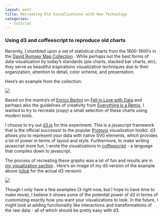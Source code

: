 ```yaml
---
layout: post
title: Recreating Old Visualizations with New Technology
categories:
  - tutorial
---
```


### Using d3 and coffeescript to reproduce old charts

Recently, I stumbled upon a set of statistical charts from the 1800-1900’s in the [David Rumsey Map Collection](http://www.davidrumsey.com/luna/servlet/view/search?QuickSearchA=QuickSearchA&q=statistics&sort=Pub_List_No_InitialSort%2CPub_Date%2CPub_List_No%2CSeries_No&search=Search) . While perhaps not the best forms of data visualization by today’s standards (pie charts, stacked bar charts, etc), they serve as beautiful inspirations visualization techniques due to their organization, attention to detail, color scheme, and presentation.

Here’s an example from the collection:

[![](images/vis/rumsey_stat_1.png)](http://www.davidrumsey.com/luna/servlet/detail/RUMSEY~8~1~32117~1151459:Proportion-of-foreign-born-of-each-?qvq=q:%3D%22U.S.%2BCensus%2BOffice%22%2BAND%2B%3D%22Washington%22;lc:RUMSEY~8~1&mi=144&trs=288)

Based on the mantra’s of [Enrico Bertini](http://fellinlovewithdata.com/guides/how-to-become-a-data-visualization-expert-a-recipe) on [Fell in Love with Data](http://fellinlovewithdata.com) and perhaps also the guidelines of creativity from [Everything is a Remix](http://www.everythingisaremix.info/shop-now-open/), I wanted to try to recreate (copy) a small selection of these charts using modern tools.

I choose to try out [d3.js](http://mbostock.github.com/d3/) for this experiment. This is a javascript framework that is the official successor to the popular [Protovis](http://mbostock.github.com/protovis/) visualization toolkit. d3 allows you to represent your data with native SVG elements, which provides a lot of power in terms of layout and style. Furthermore, to make writing javascript more fun, I wrote the visualizations in [coffeescript](http://jashkenas.github.com/coffee-script/) - a language that compiles down to javascript.

The process of recreating these graphs was a lot of fun and results are in [my visualization section](vis/index.html#old_vis_d3) . Here’s an image of my d3 version of the example above ([click](vis/nationality_by_city.html) for the actual d3 version):

[![](images/vis/rumsey_stat_1_recreate.png)](vis/nationality_by_city.html)

Though I only have a few examples (3 right now, but I hope to have time to make more), I believe it shows some of the potential power of d3 in terms of customizing exactly how you want your visualizations to look. In the future, I might look at adding functionality like interactions and transformations of the raw data - all of which should be pretty easy with d3.
